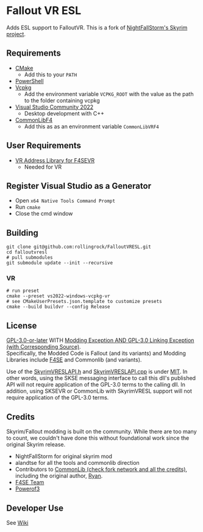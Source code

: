 # Fallout VR ESL

Adds ESL support to FalloutVR.  This is a fork of [NightFallStorm's Skyrim project](https://github.com/Nightfallstorm/SkyrimVRESL).   

## Requirements

- [CMake](https://cmake.org/)
  - Add this to your `PATH`
- [PowerShell](https://github.com/PowerShell/PowerShell/releases/latest)
- [Vcpkg](https://github.com/microsoft/vcpkg)
  - Add the environment variable `VCPKG_ROOT` with the value as the path to the folder containing vcpkg
- [Visual Studio Community 2022](https://visualstudio.microsoft.com/)
  - Desktop development with C++
- [CommonLibF4](https://github.com/alandtse/CommonLibF4)
  - Add this as as an environment variable `CommonLibVRF4`

## User Requirements

- [VR Address Library for F4SEVR](https://www.nexusmods.com/fallout4/mods/64879)
  - Needed for VR

## Register Visual Studio as a Generator

- Open `x64 Native Tools Command Prompt`
- Run `cmake`
- Close the cmd window

## Building

```
git clone git@github.com:rollingrock/FalloutVRESL.git
cd falloutvresl
# pull submodules
git submodule update --init --recursive
```

### VR

```
# run preset
cmake --preset vs2022-windows-vcpkg-vr
# see CMakeUserPresets.json.template to customize presets
cmake --build buildvr --config Release
```

## License

[GPL-3.0-or-later](LICENSE) WITH [Modding Exception AND GPL-3.0 Linking Exception (with Corresponding Source)](EXCEPTIONS.md).  
Specifically, the Modded Code is Fallout (and its variants) and Modding Libraries include [F4SE](https://skse.silverlock.org/) and Commonlib (and variants).

Use of the [SkyrimVRESLAPI.h](cmake/ports/SkyrimVRESL/SkyrimVRESLAPI.h) and [SkyrimVRESLAPI.cpp](cmake/ports/SkyrimVRESL/SkyrimVRESLAPI.cpp) is under [MIT](https://opensource.org/license/mit/). In other words, using the SKSE messaging interface to call this dll's published API will not require application of the GPL-3.0 terms to the calling dll. In addition, using SKSEVR or CommonLib with SkyrimVRESL support will not require application of the GPL-3.0 terms.

## Credits

Skyrim/Fallout modding is built on the community. While there are too many to count, we couldn't have done this without foundational work since the original Skyrim release.

- NightFallStorm for original skyrim mod
- alandtse for all the tools and commonlib direction
- Contributors to [CommonLib (check fork network and all the credits)](https://github.com/alandtse/CommonLibVR/tree/vr), including the original author, [Ryan](https://github.com/Ryan-rsm-McKenzie).
- [F4SE Team](https://skse.silverlock.org/)
- [Powerof3](https://github.com/powerof3)

## Developer Use

See [Wiki](https://github.com/Nightfallstorm/SkyrimVRESL/wiki/Developers)
